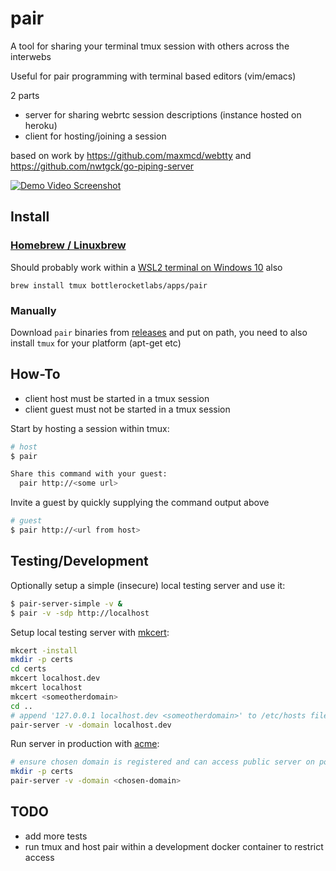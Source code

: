 # pair

A tool for sharing your terminal tmux session with others across the interwebs

Useful for pair programming with terminal based editors (vim/emacs)

2 parts

* server for sharing webrtc session descriptions (instance hosted on heroku)
* client for hosting/joining a session

based on work by https://github.com/maxmcd/webtty and https://github.com/nwtgck/go-piping-server

[![Demo Video Screenshot](https://user-images.githubusercontent.com/3208285/103408914-60521a80-4b5c-11eb-82e7-d7564eca424b.png)](https://user-images.githubusercontent.com/3208285/103408760-d3a75c80-4b5b-11eb-8271-b0efcd5330ba.mp4)

## Install

### [Homebrew / Linuxbrew](https://brew.sh/)

Should probably work within a [WSL2 terminal on Windows 10](https://docs.microsoft.com/en-us/windows/wsl/install-win10) also
```
brew install tmux bottlerocketlabs/apps/pair
```
### Manually

Download `pair` binaries from [releases](https://github.com/bottlerocketlabs/pair/releases) and put on path, you need to also install `tmux` for your platform (apt-get etc)

## How-To

* client host must be started in a tmux session
* client guest must not be started in a tmux session

Start by hosting a session within tmux:
```sh
# host
$ pair

Share this command with your guest:
  pair http://<some url>
```
Invite a guest by quickly supplying the command output above
```sh
# guest
$ pair http://<url from host>
```

## Testing/Development

Optionally setup a simple (insecure) local testing server and use it:
```sh
$ pair-server-simple -v &
$ pair -v -sdp http://localhost
```

Setup local testing server with [mkcert](https://mkcert.dev/):
```sh
mkcert -install
mkdir -p certs
cd certs
mkcert localhost.dev
mkcert localhost
mkcert <someotherdomain>
cd ..
# append '127.0.0.1 localhost.dev <someotherdomain>' to /etc/hosts file
pair-server -v -domain localhost.dev
```

Run server in production with [acme](https://pkg.go.dev/golang.org/x/crypto/acme/autocert):
```sh
# ensure chosen domain is registered and can access public server on ports 80 and 443
mkdir -p certs
pair-server -v -domain <chosen-domain>
```

## TODO
* add more tests
* run tmux and host pair within a development docker container to restrict access

